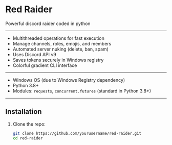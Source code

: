 # Red Raider

Powerful discord raider coded in python

---

- Multithreaded operations for fast execution  
- Manage channels, roles, emojis, and members  
- Automated server nuking (delete, ban, spam)  
- Uses Discord API v9  
- Saves tokens securely in Windows registry  
- Colorful gradient CLI interface

---


- Windows OS (due to Windows Registry dependency)  
- Python 3.8+  
- Modules: `requests`, `concurrent.futures` (standard in Python 3.8+)

---

## Installation

1. Clone the repo:  
   ```bash
   git clone https://github.com/yourusername/red-raider.git
   cd red-raider
  


